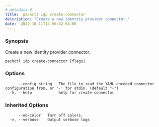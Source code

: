 ```yaml
---
# metadata # 
title:  pachctl idp create-connector
description: "Create a new identity provider connector."
date:  2022-10-11T14:56:32-04:00
---
```


### Synopsis

Create a new identity provider connector.

```
pachctl idp create-connector [flags]
```

### Options

```
      --config string   The file to read the YAML-encoded connector configuration from, or '-' for stdin. (default "-")
  -h, --help            help for create-connector
```

### Inherited Options

```
      --no-color   Turn off colors.
  -v, --verbose    Output verbose logs
```

